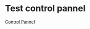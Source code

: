 # Test control pannel


[Control Pannel](https://github.com/ThanggA7/chiasetailieu/tree/main/JsonCV/Control%20Pannel)
